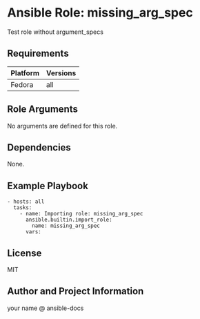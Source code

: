 <!-- BEGIN_ANSIBLE_DOCS -->
# Ansible Role: missing_arg_spec
Test role without argument_specs


## Requirements

| Platform | Versions |
| -------- | -------- |
| Fedora | all |

## Role Arguments
No arguments are defined for this role.



## Dependencies
None.

## Example Playbook

```
- hosts: all
  tasks:
    - name: Importing role: missing_arg_spec
      ansible.builtin.import_role:
        name: missing_arg_spec
      vars:
```

## License

MIT

## Author and Project Information
your name @ ansible-docs

<!-- END_ANSIBLE_DOCS -->
